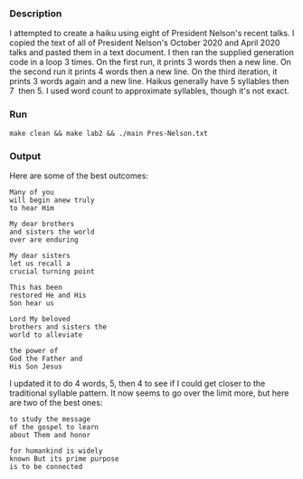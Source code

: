 ### Description

I attempted to create a haiku using eight of President Nelson's recent talks. I copied the text of all of President Nelson's October 2020 and April 2020 talks and pasted them in a text document. I then ran the supplied generation code in a loop 3 times. On the first run, it prints 3 words then a new line. On the second run it prints 4 words then a new line. On the third iteration, it prints 3 words again and a new line. Haikus generally have 5 syllables then 7  then 5. I used word count to approximate syllables, though it's not exact.

### Run
`make clean && make lab2 && ./main Pres-Nelson.txt`

### Output

Here are some of the best outcomes:
```
Many of you
will begin anew truly
to hear Him
```

```
My dear brothers
and sisters the world
over are enduring
```

```
My dear sisters
let us recall a
crucial turning point
```

```
This has been
restored He and His
Son hear us
```

```
Lord My beloved
brothers and sisters the
world to alleviate
```

```
the power of
God the Father and
His Son Jesus
```

I updated it to do 4 words, 5, then 4 to see if I could get closer to the traditional syllable pattern. It now seems to go over the limit more, but here are two of the best ones:
```
to study the message
of the gospel to learn
about Them and honor
```

```
for humankind is widely
known But its prime purpose
is to be connected
```
